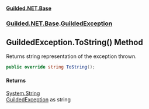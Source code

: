 
#### [Guilded.NET.Base](Guilded_NET_Base 'Guilded.NET.Base')
### [Guilded.NET.Base](Guilded_NET_Base#Guilded_NET_Base 'Guilded.NET.Base').[GuildedException](GuildedException 'Guilded.NET.Base.GuildedException')
## GuildedException.ToString() Method

Returns string representation of the exception thrown.
```csharp
public override string ToString();
```


#### Returns
[System.String](https://docs.microsoft.com/en-us/dotnet/api/System.String 'System.String')  
[GuildedException](GuildedException 'Guilded.NET.Base.GuildedException') as string